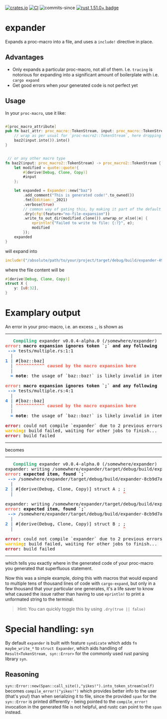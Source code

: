
[![crates.io](https://img.shields.io/crates/v/expander.svg)](https://crates.io/crates/expander)
[![CI](https://ci.spearow.io/api/v1/teams/main/pipelines/expander/jobs/master-validate/badge)](https://ci.spearow.io/teams/main/pipelines/expander/jobs/master-validate)
![commits-since](https://img.shields.io/github/commits-since/drahnr/expander/latest.svg)
[![rust 1.51.0+ badge](https://img.shields.io/badge/rust-1.51.0+-93450a.svg)](https://blog.rust-lang.org/2021/03/25/Rust-1.51.0.html)

# expander

Expands a proc-macro into a file, and uses a `include!` directive in place.


## Advantages

* Only expands a particular proc-macro, not all of them. I.e. `tracing` is notorious for expanding into a significant amount of boilerplate with i.e. `cargo expand`
* Get good errors when _your_ generated code is not perfect yet


## Usage

In your `proc-macro`, use it like:

```rust

#[proc_macro_attribute]
pub fn baz(_attr: proc_macro::TokenStream, input: proc_macro::TokenStream) -> proc_macro::TokenStream {
    // wrap as per usual for `proc-macro2::TokenStream`, here dropping `attr` for simplicity
    baz2(input.into()).into()
}


 // or any other macro type
fn baz2(input: proc_macro2::TokenStream) -> proc_macro2::TokenStream {
    let modified = quote::quote!{
        #[derive(Debug, Clone, Copy)]
        #input
    };

    let expanded = Expander::new("baz")
        .add_comment("This is generated code!".to_owned())
        .fmt(Edition::_2021)
        .verbose(true)
        // common way of gating this, by making it part of the default feature set
        .dry(cfg!(feature="no-file-expansion"))
        .write_to_out_dir(modified.clone()).unwrap_or_else(|e| {
            eprintln!("Failed to write to file: {:?}", e);
            modified
        });
    expanded
}
```

will expand into

```rust
include!("/absolute/path/to/your/project/target/debug/build/expander-49db7ae3a501e9f4/out/baz-874698265c6c4afd1044a1ced12437c901a26034120b464626128281016424db.rs");
```

where the file content will be

```rust
#[derive(Debug, Clone, Copy)]
struct X {
    y: [u8:32],
}
```


# Examplary output

An error in your proc-macro, i.e. an excess `;`, is shown as

---

<pre><font color="#26A269"><b>   Compiling</b></font> expander v0.0.4-alpha.0 (/somewhere/expander)
<font color="#F66151"><b>error</b></font><b>: macro expansion ignores token `;` and any following</b>
 <font color="#2A7BDE"><b>--&gt; </b></font>tests/multiple.rs:1:1
  <font color="#2A7BDE"><b>|</b></font>
<font color="#2A7BDE"><b>1</b></font> <font color="#2A7BDE"><b>| </b></font>#[baz::baz]
  <font color="#2A7BDE"><b>| </b></font><font color="#F66151"><b>^^^^^^^^^^^</b></font> <font color="#F66151"><b>caused by the macro expansion here</b></font>
  <font color="#2A7BDE"><b>|</b></font>
  <font color="#2A7BDE"><b>= </b></font><b>note</b>: the usage of `baz::baz!` is likely invalid in item context

<font color="#F66151"><b>error</b></font><b>: macro expansion ignores token `;` and any following</b>
 <font color="#2A7BDE"><b>--&gt; </b></font>tests/multiple.rs:4:1
  <font color="#2A7BDE"><b>|</b></font>
<font color="#2A7BDE"><b>4</b></font> <font color="#2A7BDE"><b>| </b></font>#[baz::baz]
  <font color="#2A7BDE"><b>| </b></font><font color="#F66151"><b>^^^^^^^^^^^</b></font> <font color="#F66151"><b>caused by the macro expansion here</b></font>
  <font color="#2A7BDE"><b>|</b></font>
  <font color="#2A7BDE"><b>= </b></font><b>note</b>: the usage of `baz::baz!` is likely invalid in item context

<font color="#C01C28"><b>error</b></font><b>:</b> could not compile `expander` due to 2 previous errors
<font color="#FFBF00"><b>warning</b></font><b>:</b> build failed, waiting for other jobs to finish...
<font color="#C01C28"><b>error</b></font><b>:</b> build failed
</pre>

---

becomes

---

<pre>
<font color="#26A269"><b>   Compiling</b></font> expander v0.0.4-alpha.0 (/somewhere/expander)
expander: writing /somewhere/expander/target/debug/build/expander-8cb9d7a52d4e83d1/out/baz-874698265c6c.rs
<font color="#F66151"><b>error</b></font><b>: expected item, found `;`</b>
 <font color="#2A7BDE"><b>--&gt; </b></font>/somewhere/expander/target/debug/build/expander-8cb9d7a52d4e83d1/out/baz-874698265c6c.rs:2:42
  <font color="#2A7BDE"><b>|</b></font>
<font color="#2A7BDE"><b>2</b></font> <font color="#2A7BDE"><b>| </b></font>#[derive(Debug, Clone, Copy)] struct A ; ;
  <font color="#2A7BDE"><b>| </b></font>                                         <font color="#F66151"><b>^</b></font>

expander: writing /somewhere/expander/target/debug/build/expander-8cb9d7a52d4e83d1/out/baz-73b3d5b9bc46.rs
<font color="#F66151"><b>error</b></font><b>: expected item, found `;`</b>
 <font color="#2A7BDE"><b>--&gt; </b></font>/somewhere/expander/target/debug/build/expander-8cb9d7a52d4e83d1/out/baz-73b3d5b9bc46.rs:2:42
  <font color="#2A7BDE"><b>|</b></font>
<font color="#2A7BDE"><b>2</b></font> <font color="#2A7BDE"><b>| </b></font>#[derive(Debug, Clone, Copy)] struct B ; ;
  <font color="#2A7BDE"><b>| </b></font>                                         <font color="#F66151"><b>^</b></font>

<font color="#C01C28"><b>error</b></font><b>:</b> could not compile `expander` due to 2 previous errors
<font color="#FFBF00"><b>warning</b></font><b>:</b> build failed, waiting for other jobs to finish...
<font color="#C01C28"><b>error</b></font><b>:</b> build failed
</pre>

---

which tells you exactly where in the generated code of your proc-macro you generated that superfluous
statement.

Now this was a simple example, doing this with macros that would expand to multiple tens of thousand lines of
code with `cargo-expand`, but only in a few thousand that your particular one generates, it's a
life saver to know what caused the issue rather than having to use `eprintln!` to print a unformated
string to the terminal.

> Hint: You can quickly toggle this by using `.dry(true || false)`


# Special handling: `syn`

By default `expander` is built with feature `syndicate` which adds `fn maybe_write_*`
to `struct Expander`, which aids handling of `Result<TokenStream, syn::Error>` for the
commonly used rust parsing library `syn`.

## Reasoning

`syn::Error::new(Span::call_site(),"yikes!").into_token_stream(self)` becomes `compile_error!("yikes!")`
which provides better info to the user (that's you!) than when serializing it to file, since the provided
`span` for the `syn::Error` is printed differently - being pointed to the `compile_error!` invocation
in the generated file is not helpful, and rustc can point to the `span` instead.
